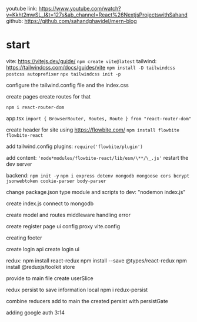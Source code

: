 youtube link: https://www.youtube.com/watch?v=Kkht2mwSL_I&t=127s&ab_channel=React%26NextjsProjectswithSahand
github: https://github.com/sahandghavidel/mern-blog

# start

vite:
https://vitejs.dev/guide/
`npm create vite@latest`
tailwind:
https://tailwindcss.com/docs/guides/vite
`npm install -D tailwindcss postcss autoprefixer`
`npx tailwindcss init -p`

configure the tailwind.config file and the index.css

create pages
create routes for that

`npm i react-router-dom`

app.tsx
`import { BrowserRouter, Routes, Route } from "react-router-dom"`

create header for site
using https://flowbite.com/
`npm install flowbite flowbite-react`

add tailwind.config plugins:
`require('flowbite/plugin')`

add content:
`'node*modules/flowbite-react/lib/esm/\**/\_.js'`
restart the dev server

backend:
`npm init -y`
`npm i express dotenv mongodb mongoose cors bcrypt jsonwebtoken cookie-parser body-parser`

change package.json type module and scripts to dev: "nodemon index.js"

create index.js
connect to mongodb

create model and routes
middleware handling error

create register page ui
config proxy vite.config

creating footer

create login api
create login ui

redux:
npm install react-redux
npm install --save @types/react-redux
npm install @reduxjs/toolkit
store

provide to main file
create userSlice

redux persist to save information local
npm i redux-persist

combine reducers
add to main the created persist with persistGate

adding google auth
3:14
